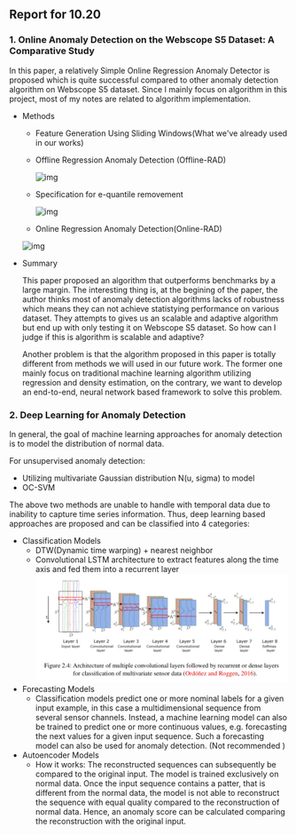 ## Report for 10.20

### 1. Online Anomaly Detection on the Webscope S5 Dataset: A Comparative Study

In this paper, a relatively Simple Online Regression Anomaly Detector is proposed which is quite successful compared to other anomaly detection algorithm on Webscope S5 dataset. Since I mainly focus on algorithm in this project, most of my notes are related to algorithm implementation. 

- Methods

  - Feature Generation Using Sliding Windows(What we've already used in our works)

  - Offline Regression Anomaly Detection (Offline-RAD)

    ![img](/Users/kirito/Documents/aiops-2018-anomaly-detection/%E9%99%88%E6%B3%BD%E5%BE%BD-1652763/fig/offline_rad.png )

  - Specification for e-quantile removement

    ![img](/Users/kirito/Documents/aiops-2018-anomaly-detection/%E9%99%88%E6%B3%BD%E5%BE%BD-1652763/fig/e_method.png)

  - Online Regression Anomaly Detection(Online-RAD)

  ![img](/Users/kirito/Documents/aiops-2018-anomaly-detection/%E9%99%88%E6%B3%BD%E5%BE%BD-1652763/fig/online_rad.png)

- Summary

  This paper proposed an algorithm that outperforms benchmarks by a large margin. The interesting thing is, at the begining of the paper, the author thinks most of anomaly detection algorithms lacks of robustness which means they can not achieve statistying performance on various dataset. They attempts to gives us an scalable and adaptive algorithm but end up with only testing it on Webscope S5 dataset. So how can I judge if this is algorithm is scalable and adaptive?

  Another problem is that the algorithm proposed in this paper is totally different from methods we will used in our future work. The former one mainly focus on traditional machine learning algorithm utilizing regression and density estimation, on the contrary, we want to develop an end-to-end, neural network based framework to solve this problem.

### 2. Deep Learning for Anomaly Detection

In general, the goal of machine learning approaches for anomaly detection is to model the distribution of normal data.

For unsupervised anomaly detection:

- Utilizing multivariate Gaussian distribution N(u, sigma) to model
- OC-SVM

The above two methods are unable to handle with temporal data due to inability  to capture time series information. Thus, deep learning based approaches are proposed and can be classified into 4 categories: 

- Classification Models
  - DTW(Dynamic time warping) + nearest neighbor
  - Convolutional LSTM architecture to extract features along the time axis and fed them into a recurrent layer ![img](fig/lstm_conv.png)
- Forecasting Models
  - Classification models predict one or more nominal labels for a given input example, in this case a multidimensional sequence from several sensor channels. Instead, a machine learning model can also be trained to predict one or more continuous values, e.g. forecasting the next values for a given input sequence. Such a forecasting model can also be used for anomaly detection. (Not recommended )
- Autoencoder Models
  - How it works: The reconstructed sequences can subsequently be compared to the original input. The model is trained exclusively on normal data. Once the input sequence contains a patter, that is different from the normal data, the model is not able to reconstruct the sequence with equal quality compared to the reconstruction of normal data. Hence, an anomaly score can be calculated comparing the reconstruction with the original input.
